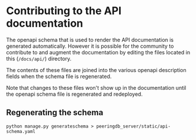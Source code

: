# Contributing to the API documentation

The openapi schema that is used to render the API documentation is generated automatically. However it
is possible for the community to contribute to and augment the documentation by editing the files
located in this (`/docs/api/`) directory.

The contents of these files are joined into the various openapi description fields when the schema file
is regenerated.

Note that changes to these files won't show up in the documentation until the openapi schema file is
regenerated and redeployed.

## Regenerating the schema

```
python manage.py generateschema > peeringdb_server/static/api-schema.yaml
```
